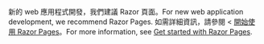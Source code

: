 <span data-ttu-id="14f65-101">新的 web 應用程式開發，我們建議 Razor 頁面。</span><span class="sxs-lookup"><span data-stu-id="14f65-101">For new web application development, we recommend Razor Pages.</span></span> <span data-ttu-id="14f65-102">如需詳細資訊，請參閱 <<c0> [ 開始使用 Razor Pages](/aspnet/core/tutorials/razor-pages/razor-pages-start)。</span><span class="sxs-lookup"><span data-stu-id="14f65-102">For more information, see [Get started with Razor Pages](/aspnet/core/tutorials/razor-pages/razor-pages-start).</span></span>